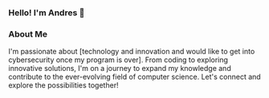 ### Hello! I'm Andres 👋
### About Me
I'm passionate about [technology and innovation and would like to get into cybersecurity once my program is over]. From coding to exploring innovative solutions, I'm on a journey to expand my knowledge and contribute to the ever-evolving field of computer science. Let's connect and explore the possibilities together!


<!--
**Amalaga19/Amalaga19** is a ✨ _special_ ✨ repository because its `README.md` (this file) appears on your GitHub profile.

Here are some ideas to get you started:

- 🔭 I’m currently working on ...
- 🌱 I’m currently learning ...
- 👯 I’m looking to collaborate on ...
- 🤔 I’m looking for help with ...
- 💬 Ask me about ...
- 📫 How to reach me: ...
- 😄 Pronouns: ...
- ⚡ Fun fact: ...
-->
